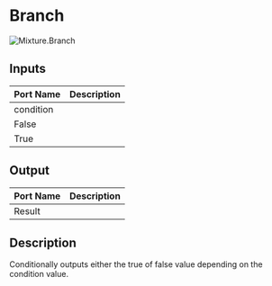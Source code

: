 # Branch
![Mixture.Branch](../../images/Mixture.Branch.png)
## Inputs
Port Name | Description
--- | ---
condition | 
False | 
True | 

## Output
Port Name | Description
--- | ---
Result | 

## Description
Conditionally outputs either the true of false value depending on the condition value.

